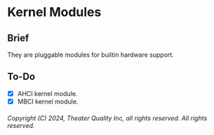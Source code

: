 # Kernel Modules

## Brief

They are pluggable modules for builtin hardware support.

## To-Do

- [X] AHCI kernel module.
- [X] MBCI kernel module.

###### Copyright (C) 2024, Theater Quality Inc, all rights reserved. All rights reserved.
